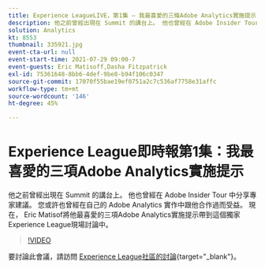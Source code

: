 ```yaml
---
title: Experience LeagueLIVE，第1集 — 我最喜愛的三條Adobe Analytics實施提示
description: 他之前曾經出現在 Summit 的講台上。 他也曾經在 Adobe Insider Tour 中分享專家建議。 您或許也曾經在自己的 Adobe Analytics 實作中跟他合作過而受益。 現在， Eric Matisof將他最喜愛的三項Adobe Analytics實施提示帶到這個獨家Experience League現場討論中。
solution: Analytics
kt: 8553
thumbnail: 335921.jpg
event-cta-url: null
event-start-time: 2021-07-29 09:00-7
event-guests: Eric Matisoff,Dasha Fitzpatrick
exl-id: 75361648-8bb6-4def-9be8-b94f106c0347
source-git-commit: 17070f55bae19ef0751a2c7c536af7758e31affc
workflow-type: tm+mt
source-wordcount: '146'
ht-degree: 45%

---
```


# Experience League即時報第1集：我最喜愛的三項Adobe Analytics實施提示

他之前曾經出現在 Summit 的講台上。 他也曾經在 Adobe Insider Tour 中分享專家建議。 您或許也曾經在自己的 Adobe Analytics 實作中跟他合作過而受益。 現在， Eric Matisof將他最喜愛的三項Adobe Analytics實施提示帶到這個獨家Experience League現場討論中。

>[!VIDEO](https://video.tv.adobe.com/v/335921/?quality=12&learn=on)

要討論此會議，請訪問 [Experience League社區的討論](https://experienceleaguecommunities.adobe.com/t5/adobe-analytics-discussions/questions-and-discussion-for-experience-league-live-ep-1-my/td-p/419498){target="_blank"}。
